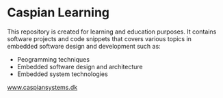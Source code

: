# Caspian Learning
This repository is created for learning and education purposes. It contains software projects and code snippets that covers various topics in embedded software design and development such as:
   - Peogramming techniques
   - Embedded software design and architecture
   - Embedded system technologies
 
 www.caspiansystems.dk
